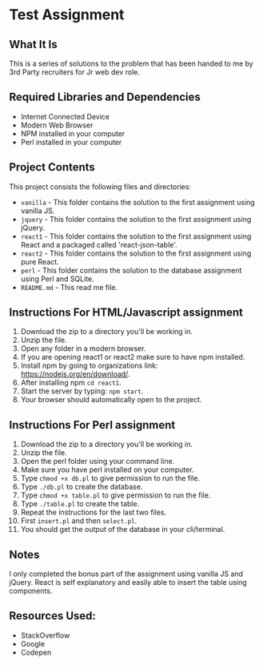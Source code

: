 # Test Assignment

## What It Is
This is a series of solutions to the problem that has been handed to me by 3rd Party recruiters for Jr web dev role.

## Required Libraries and Dependencies

* Internet Connected Device
* Modern Web Browser
* NPM installed in your computer
* Perl installed in your computer

## Project Contents
This project consists the following files and directories:

* `vanilla` - This folder contains the solution to the first assignment using vanilla JS.
* `jquery` - This folder contains the solution to the first assignment using jQuery.
* `react1` - This folder contains the solution to the first assignment using React and a packaged called 'react-json-table'.
* `react2` - This folder contains the solution to the first assignment using pure React.
* `perl` - This folder contains the solution to the database assignment using Perl and SQLite.
* `README.md` - This read me file.

## Instructions For HTML/Javascript assignment
1. Download the zip to a directory you'll be working in.
2. Unzip the file.
3. Open any folder in a modern browser.
4. If you are opening react1 or react2 make sure to have npm installed.
5. Install npm by going to organizations link: https://nodejs.org/en/download/.
6. After installing npm `cd react1`.
7. Start the server by typing: `npm start`.
8. Your browser should automatically open to the project.

## Instructions For Perl assignment
1. Download the zip to a directory you'll be working in.
2. Unzip the file.
3. Open the perl folder using your command line.
4. Make sure you have perl installed on your computer.
5. Type `chmod +x db.pl` to give permission to run the file.
6. Type `./db.pl` to create the database.
7. Type `chmod +x table.pl` to give permission to run the file.
8. Type `./table.pl` to create the table.
9. Repeat the instructions for the last two files.
10. First `insert.pl` and then `select.pl`.
11. You should get the output of the database in your cli/terminal.

## Notes
I only completed the bonus part of the assignment using vanilla JS and jQuery.
React is self explanatory and easily able to insert the table using components.

## Resources Used:
* StackOverflow
* Google
* Codepen
